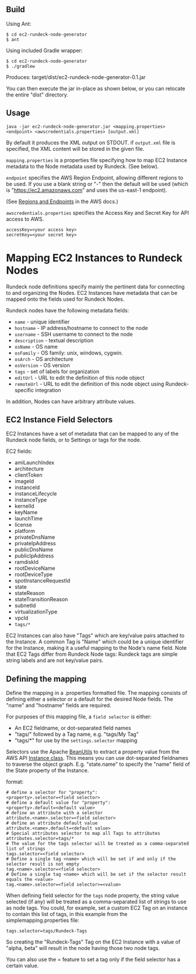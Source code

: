 Build
------

Using Ant:

    $ cd ec2-rundeck-node-generator
    $ ant

Using included Gradle wrapper:

    $ cd ec2-rundeck-node-generator
    $ ./gradlew
    
Produces: target/dist/ec2-rundeck-node-generator-0.1.jar

You can then execute the jar in-place as shown below, or you can relocate the entire "dist" directory.

Usage
--------

    java -jar ec2-rundeck-node-generator.jar <mapping.properties> <endpoint> <awscredentials.properties> [output.xml]

By default it produces the XML output on STDOUT.  if `output.xml` file is specified, the
XML content will be stored in the given file.

`mapping.properties` is a properties file specifying how to map EC2 Instance metadata to the Node metadata used by Rundeck.  (See below).

`endpoint` specifies the AWS Region Endpoint, allowing different regions to be used. If you
use a blank string or "-" then the default will be used (which is "https://ec2.amazonaws.com" and uses the us-east-1 endpoint).

(See [Regions and Endpoints](http://docs.amazonwebservices.com/general/latest/gr/index.html?rande.html) in the AWS docs.)

`awscredentials.properties` specifies the Access Key and Secret Key for API access to AWS.

    accessKey=<your access key>
    secretKey=<your secret key>

Mapping EC2 Instances to Rundeck Nodes
=================

Rundeck node definitions specify mainly the pertinent data for connecting to and organizing the Nodes.  EC2 Instances have metadata that can be mapped onto the fields used for Rundeck Nodes.

Rundeck nodes have the following metadata fields:

* `name` - unique identifier
* `hostname` - IP address/hostname to connect to the node
* `username` - SSH username to connect to the node
* `description` - textual description
* `osName` - OS name
* `osFamily` - OS family: unix, windows, cygwin.
* `osArch` - OS architecture
* `osVersion` - OS version
* `tags` - set of labels for organization
* `editUrl` - URL to edit the definition of this node object
* `remoteUrl` - URL to edit the definition of this node object using Rundeck-specific integration

In addition, Nodes can have arbitrary attribute values.

EC2 Instance Field Selectors
-----------------

EC2 Instances have a set of metadata that can be mapped to any of the Rundeck node fields, or to Settings or tags for the node.

EC2 fields:

* amiLaunchIndex
* architecture
* clientToken
* imageId
* instanceId
* instanceLifecycle
* instanceType
* kernelId
* keyName
* launchTime
* license
* platform
* privateDnsName
* privateIpAddress
* publicDnsName
* publicIpAddress
* ramdiskId
* rootDeviceName
* rootDeviceType
* spotInstanceRequestId
* state
* stateReason
* stateTransitionReason
* subnetId
* virtualizationType
* vpcId
* `tags/*`

EC2 Instances can also have "Tags" which are key/value pairs attached to the Instance.  A common Tag is "Name" which could be a unique identifier for the Instance, making it a useful mapping to the Node's name field.  Note that EC2 Tags differ from Rundeck Node tags: Rundeck tags are simple string labels and are not key/value pairs.

Defining the mapping
---------------

Define the mapping in a .properties formatted file.  The mapping consists of defining either a selector or a default for
the desired Node fields.  The "name" and "hostname" fields are required.

For purposes of this mapping file, a `field selector` is either:

* An EC2 fieldname, or dot-separated field names
* "tags/" followed by a Tag name, e.g. "tags/My Tag"
* "tags/*" for use by the `settings.selector` mapping

Selectors use the Apache [BeanUtils](http://commons.apache.org/beanutils/) to extract a property value from the AWS API
[Instance class](http://docs.amazonwebservices.com/AWSJavaSDK/latest/javadoc/com/amazonaws/services/ec2/model/Instance.html).
This means you can use dot-separated fieldnames to traverse the object graph.
E.g. "state.name" to specify the "name" field of the State property of the Instance.

format:

    # define a selector for "property":
    <property>.selector=<field selector>
    # define a default value for "property":
    <property>.default=<default value>
    # define an attribute with a selector
    attribute.<name>.selector=<field selector>
    # define an attribute default value
    attribute.<name>.default=<default value>
    # Special attributes selector to map all Tags to attributes
    attributes.selector=tags/*
    # The value for the tags selector will be treated as a comma-separated list of strings
    tags.selector=<field selector>
    # Define a single tag <name> which will be set if and only if the selector result is not empty
    tag.<name>.selector=<field selector>
    # Define a single tag <name> which will be set if the selector result equals the <value>
    tag.<name>.selector=<field selector>=<value>

When defining field selector for the `tags` node property, the string value selected (if any) will
be treated as a comma-separated list of strings to use as node tags.  You could, for example, set a custom EC2 Tag on
an instance to contain this list of tags, in this example from the simplemapping.properties file:

    tags.selector=tags/Rundeck-Tags

So creating the "Rundeck-Tags" Tag on the EC2 Instance with a value of "alpha, beta" will result in the node having
those two node tags.

You can also use the <field selector>=<value> feature to set a tag only if the field selector has a certain value.

